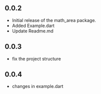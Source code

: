 ## 0.0.2
- Initial release of the math_area package.
- Added Example.dart
- Update Readme.md

## 0.0.3
- fix the project structure

## 0.0.4
- changes in example.dart